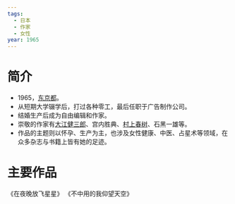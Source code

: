 ```yaml
---
tags:
  - 日本
  - 作家
  - 女性
year: 1965
---
```

# 简介

- 1965，[东京都](东京都.md)。
- 从短期大学辍学后，打过各种零工，最后任职于广告制作公司。
- 结婚生产后成为自由编辑和作家。
- 崇敬的作家有[大江健三郎](大江健三郎.md)、宫内胜典、[村上春树](村上春树.md)、石黑一雄等。
- 作品的主题则以怀孕、生产为主，也涉及女性健康、中医、占星术等领域，在众多杂志与书籍上皆有她的足迹。
# 主要作品

《在夜晚放飞星星》
《不中用的我仰望天空》